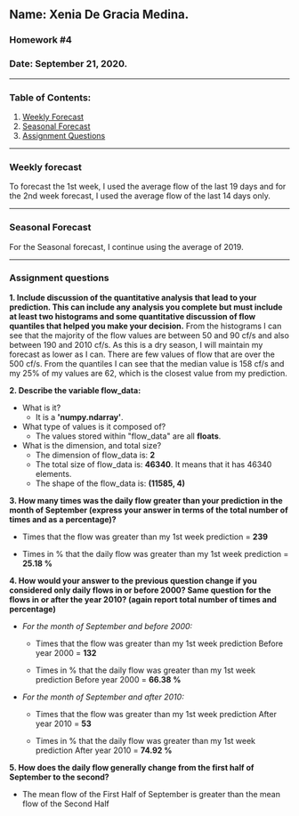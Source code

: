 ## Name: Xenia De Gracia Medina.
### Homework #4
### Date: September 21, 2020.

---
### Table of Contents:
1. [ Weekly Forecast](#weekly)
1. [ Seasonal Forecast](#seasonal)
1. [ Assignment Questions](#questions)

---
<a name="weekly"></a>
### **Weekly forecast**

To forecast the 1st week, I used the average flow of the last 19 days and for the 2nd week forecast, I used the average flow of the last 14 days only.


---
<a name="seasonal"></a>
### **Seasonal Forecast**

For the Seasonal forecast, I continue using the average of 2019.


---
<a name="questions"></a>
### **Assignment questions**

**1. Include discussion of the quantitative analysis that lead to your prediction. This can include any analysis you complete but must include at least two histograms and some quantitative discussion of flow quantiles that helped you make your decision.**
From the histograms I can see that the majority of the flow values are between 50 and 90 cf/s and also between 190 and 2010 cf/s. As this is a dry season, I will maintain my forecast as lower as I can.
There are few values of flow that are over the 500 cf/s.
From the quantiles I can see that the median value is 158 cf/s and my 25% of my values are 62, which is the closest value from my prediction.

**2. Describe the variable flow_data:**
- What is it?
  - It is a **'numpy.ndarray'**.
- What type of values is it composed of?
  - The values  stored within "flow_data" are all **floats**.
- What is the dimension, and total size?
  - The dimension of flow_data is: **2**
  - The total size of flow_data is: **46340**. It means that it has 46340 elements.
  - The shape of the flow_data is: **(11585, 4)**


**3. How many times was the daily flow greater than your prediction in the month of September (express your answer in terms of the total number of times and as a percentage)?**

- Times that the flow was greater than my 1st week prediction = **239**

- Times in % that the daily flow was greater than my 1st week prediction = **25.18 %**


**4. How would your answer to the previous question change if you considered only daily flows in or before 2000? Same question for the flows in or after the year 2010? (again report total number of times and percentage)**

- *For the month of September and before 2000:*

  - Times that the flow was greater than my 1st week prediction Before year 2000 = **132**

  - Times in % that the daily flow was greater than my 1st week prediction Before year 2000 = **66.38 %**

- *For the month of September and after 2010:*

  - Times that the flow was greater than my 1st week prediction After year 2010 = **53**

  - Times in % that the daily flow was greater than my 1st week prediction After year 2010 = **74.92 %**


**5. How does the daily flow generally change from the first half of September to the second?**

- The mean flow of the First Half of September is greater than the mean flow of the Second Half
